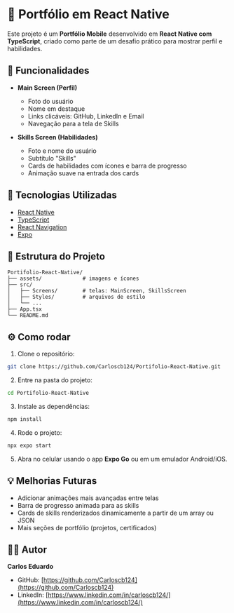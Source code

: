 # 📱 Portfólio em React Native

Este projeto é um **Portfólio Mobile** desenvolvido em **React Native com TypeScript**, criado como parte de um desafio prático para mostrar perfil e habilidades.

## 🚀 Funcionalidades

* **Main Screen (Perfil)**

  * Foto do usuário
  * Nome em destaque
  * Links clicáveis: GitHub, LinkedIn e Email
  * Navegação para a tela de Skills

* **Skills Screen (Habilidades)**

  * Foto e nome do usuário
  * Subtítulo "Skills"
  * Cards de habilidades com ícones e barra de progresso
  * Animação suave na entrada dos cards

## 🎨 Tecnologias Utilizadas

* [React Native](https://reactnative.dev/)
* [TypeScript](https://www.typescriptlang.org/)
* [React Navigation](https://reactnavigation.org/)
* [Expo](https://expo.dev/)

## 📂 Estrutura do Projeto

```
Portifolio-React-Native/
├── assets/             # imagens e ícones
├── src/
│   ├── Screens/        # telas: MainScreen, SkillsScreen
│   ├── Styles/         # arquivos de estilo
│   └── ...
├── App.tsx
└── README.md
```

## ⚙️ Como rodar

1. Clone o repositório:

```bash
git clone https://github.com/Carloscb124/Portifolio-React-Native.git
```

2. Entre na pasta do projeto:

```bash
cd Portifolio-React-Native
```

3. Instale as dependências:

```bash
npm install
```

4. Rode o projeto:

```bash
npx expo start
```

5. Abra no celular usando o app **Expo Go** ou em um emulador Android/iOS.

## 💡 Melhorias Futuras

* Adicionar animações mais avançadas entre telas
* Barra de progresso animada para as skills
* Cards de skills renderizados dinamicamente a partir de um array ou JSON
* Mais seções de portfólio (projetos, certificados)

## 👨‍💻 Autor

**Carlos Eduardo**

* GitHub: [https://github.com/Carloscb124](https://github.com/Carloscb124)
* LinkedIn: [https://www.linkedin.com/in/carloscb124/](https://www.linkedin.com/in/carloscb124/)
